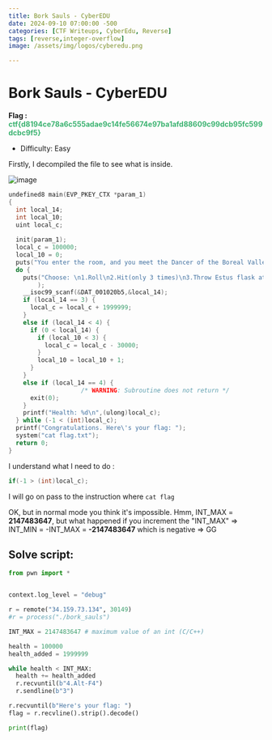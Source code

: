 ```yaml
---
title: Bork Sauls - CyberEDU
date: 2024-09-10 07:00:00 -500
categories: [CTF Writeups, CyberEdu, Reverse]
tags: [reverse,integer-overflow]
image: /assets/img/logos/cyberedu.png

---
```

# Bork Sauls - CyberEDU

**Flag : <span style="color:rgb(60, 179, 113)">ctf{d8194ce78a6c555adae9c14fe56674e97ba1afd88609c99dcb95fc599dcbc9f5}</span>**
- Difficulty: Easy

Firstly, I decompiled the file to see what is inside.

![image](https://github.com/Inf3n0s/CTF-Writeups/assets/75357316/47bce577-0bdc-4369-93c0-2247be6d0ce3)

```c
undefined8 main(EVP_PKEY_CTX *param_1)
{
  int local_14;
  int local_10;
  uint local_c;
  
  init(param_1);
  local_c = 100000;
  local_10 = 0;
  puts("You enter the room, and you meet the Dancer of the Boreal Valley. You have 3 options.");
  do {
    puts("Choose: \n1.Roll\n2.Hit(only 3 times)\n3.Throw Estus flask at the boss (wut?)\n4.Alt-F4\n"
        );
    __isoc99_scanf(&DAT_001020b5,&local_14);
    if (local_14 == 3) {
      local_c = local_c + 1999999;
    }
    else if (local_14 < 4) {
      if (0 < local_14) {
        if (local_10 < 3) {
          local_c = local_c - 30000;
        }
        local_10 = local_10 + 1;
      }
    }
    else if (local_14 == 4) {
                    /* WARNING: Subroutine does not return */
      exit(0);
    }
    printf("Health: %d\n",(ulong)local_c);
  } while (-1 < (int)local_c);
  printf("Congratulations. Here\'s your flag: ");
  system("cat flag.txt");
  return 0;
}
```

I understand what I need to do : 
```c
if(-1 > (int)local_c);
```

I will go on pass to the instruction where `cat flag`

OK, but in normal mode you think it's impossible. Hmm, INT_MAX = **2147483647**, but what happened if you increment the "INT_MAX" => INT_MIN = -INT_MAX = **-2147483647** which is negative => GG

## Solve script:
```python
from pwn import *


context.log_level = "debug"

r = remote("34.159.73.134", 30149)
#r = process("./bork_sauls")

INT_MAX = 2147483647 # maximum value of an int (C/C++)

health = 100000
health_added = 1999999

while health < INT_MAX:
  health += health_added
  r.recvuntil(b"4.Alt-F4")
  r.sendline(b"3")

r.recvuntil(b"Here's your flag: ")
flag = r.recvline().strip().decode()

print(flag)
```
